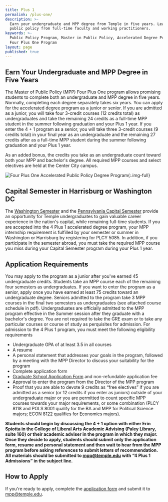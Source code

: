 ```yaml
---
title: Plus 1
permalink: /plus-one/
description: >-
  Earn your undergraduate and MPP degree from Temple in five years. Learn about
  public policy from full-time faculty and working practitioners.
keywords: >-
  Public Policy Program, Master in Public Policy, Accelerated Degree Program,
  Four Plus One Program
layout: page
published: true
---
```

## Earn Your Undergraduate and MPP Degree in Five Years
The Master of Public Policy (MPP) Four Plus One program allows promising students to complete both an undergraduate and MPP degree in five years. Normally, completing each degree separately takes six years. You can apply for the accelerated degree program as a junior or senior. If you are admitted as a junior, you will take four 3-credit courses (12 credits total) as undergraduates and take the remaining 24 credits as a full-time MPP student in the summer following graduation and your Plus 1 year. If you enter the 4 + 1 program as a senior, you will take three 3-credit courses (9 credits total) in your final year as an undergraduate and the remaining 27 credits after as a full-time MPP student during the summer following graduation and your Plus 1 year.

As an added bonus, the credits you take as an undergraduate count toward both your MPP and bachelor's degree.  All required MPP courses and select electives are held at the Center City campus.

![Four Plus One Accelerated Public Policy Degree Program]({{site.baseurl}}/media/four-plus-one-schedule.PNG){:.img-full}

## Capital Semester in Harrisburg or Washington DC
The [Washington Semester](http://www.cla.temple.edu/ipa/the-washington-semester/) and the [Pennsylvania Capital Semester](http://www.cla.temple.edu/ipa/about/the-pennsylvania-capital-semester/) provide an opportunity for Temple undergraduates to gain valuable career experience in the nation's capital, while remaining full-time students. If you are accepted into the 4 Plus 1 accelerated degree program, your MPP internship requirement is fulfilled by your semester or summer in Washington or Harrisburg by registering for PLCY 5085. In addition, if you participate in the semester abroad, you must take the required MPP course you miss during your Capital Semester program during your Plus 1 year. 
                                     		
## Application Requirements
You may apply to the program as a junior after you've earned 45 undergraduate credits. Students take an MPP course each of the remaining four semesters as undergraduates. If you want to enter the program as a senior, apply once you have earned at least 75 credits toward an undergraduate degree. Seniors admitted to the program take 3 MPP courses in the final two semesters as undergraduates (see attached course schedule in pdf). Undergraduates are officially admitted to the MPP program effective in the Summer session after they graduate with a bachelor's degree. You are not required to take the GRE exam or to take any particular courses or course of study as perquisites for admission. For admission to the 4 Plus 1 program, you must meet the following eligibility requirements

- Undergraduate GPA of at least 3.5 in all courses
- A resume
- A personal statement that addresses your goals in the program, followed by a meeting with the MPP Director to discuss your suitability for the program
- Complete application form
- [Graduate School Application Form](https://www.temple.edu/grad/admissions/howtoapply.htm) and non-refundable application fee
- Approval to enter the program from the Director of the MPP program
- Proof that you are able to devote 9 credits as “free electives” if you are admitted as a senior (or 12 credits if you enter as juniors) outside of your undergraduate major or you are permitted to count specific MPP courses towards your major requirements, or some combination (PLCY 8118 and POLS 8001 qualify for the BA and MPP for Political Science majors; ECON 8122 qualifies for Economics majors).

**Students should begin by discussing the 4 + 1 option with either Erin Spiotta in the College of Liberal Arts Academic Advising (Paley Library, suite 160) or their academic adviser in the program in which they major. Once they decide to apply, students should submit only the application form, resume and personal statement and then wait to hear from the MPP program before asking references to submit letters of recommendation. All materials should be submitted to mpp@temple.edu with “4 Plus 1 Admissions” in the subject line.**

## How to Apply
If you're ready to apply, complete the [application form](https://liberalarts.temple.edu/sites/liberalarts/files/MPP%20Plus%201%20Application%20Form.pdf) and submit it to [mpp@temple.edu](mailto:mpp@temple.edu).
